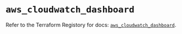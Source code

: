 # `aws_cloudwatch_dashboard`

Refer to the Terraform Registory for docs: [`aws_cloudwatch_dashboard`](https://registry.terraform.io/providers/hashicorp/aws/3.76.1/docs/resources/cloudwatch_dashboard).

